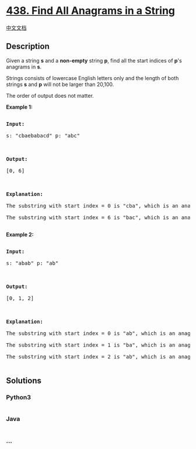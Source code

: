 # [438. Find All Anagrams in a String](https://leetcode.com/problems/find-all-anagrams-in-a-string)

[中文文档](/solution/0400-0499/0438.Find%20All%20Anagrams%20in%20a%20String/README.md)

## Description

<p>Given a string <b>s</b> and a <b>non-empty</b> string <b>p</b>, find all the start indices of <b>p</b>'s anagrams in <b>s</b>.</p>

<p>Strings consists of lowercase English letters only and the length of both strings <b>s</b> and <b>p</b> will not be larger than 20,100.</p>

<p>The order of output does not matter.</p>

<p><b>Example 1:</b>

<pre>

<b>Input:</b>

s: "cbaebabacd" p: "abc"



<b>Output:</b>

[0, 6]



<b>Explanation:</b>

The substring with start index = 0 is "cba", which is an anagram of "abc".

The substring with start index = 6 is "bac", which is an anagram of "abc".

</pre>

</p>

<p><b>Example 2:</b>

<pre>

<b>Input:</b>

s: "abab" p: "ab"



<b>Output:</b>

[0, 1, 2]



<b>Explanation:</b>

The substring with start index = 0 is "ab", which is an anagram of "ab".

The substring with start index = 1 is "ba", which is an anagram of "ab".

The substring with start index = 2 is "ab", which is an anagram of "ab".

</pre>

</p>

## Solutions

<!-- tabs:start -->

### **Python3**

```python

```

### **Java**

```java

```

### **...**

```

```

<!-- tabs:end -->
